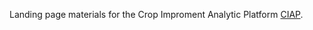 Landing page materials for the Crop Improment Analytic Platform [CIAP](https://ciap.ilci.scienceversa.com).
